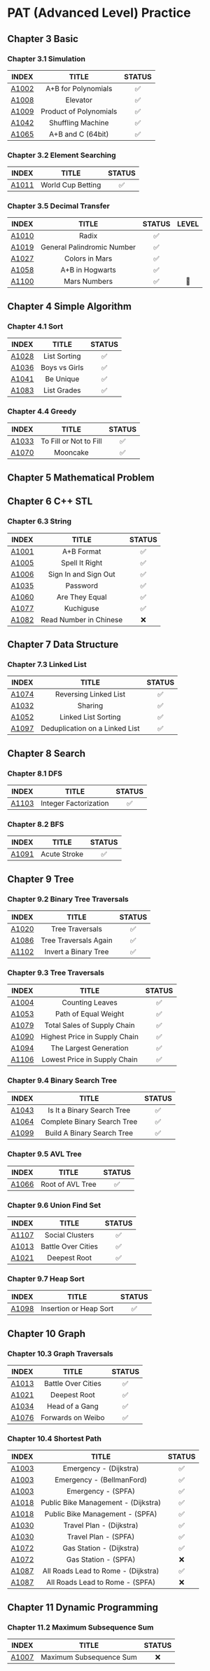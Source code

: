 # PAT (Advanced Level) Practice
## Chapter 3 Basic
### Chapter 3.1 Simulation
| INDEX | TITLE | STATUS |
|:------:|:------:|:------:|
| [A1002](./code/A1002.cpp) | A+B for Polynomials | :white_check_mark: |
| [A1008](./code/A1008.cpp) | Elevator | :white_check_mark: |
| [A1009](./code/A1009.cpp) | Product of Polynomials | :white_check_mark: |
| [A1042](./code/A1042.cpp) | Shuffling Machine | :white_check_mark: |
| [A1065](./code/A1065.cpp) | A+B and C (64bit) | :white_check_mark: |

### Chapter 3.2 Element Searching
| INDEX | TITLE | STATUS |
|:------:|:------:|:------:|
| [A1011](./code/A1011.cpp) | World Cup Betting | :white_check_mark: |

### Chapter 3.5 Decimal Transfer
| INDEX | TITLE | STATUS | LEVEL |
|:------:|:------:|:------:|:------:|
| [A1010](./code/A1010.cpp) | Radix | :white_check_mark: |
| [A1019](./code/A1019.cpp) | General Palindromic Number | :white_check_mark: |
| [A1027](./code/A1027.cpp) | Colors in Mars | :white_check_mark: |
| [A1058](./code/A1058.cpp) | A+B in Hogwarts | :white_check_mark: |
| [A1100](./code/A1100.cpp) | Mars Numbers | :white_check_mark: | :triangular_flag_on_post: |

## Chapter 4 Simple Algorithm
### Chapter 4.1 Sort
| INDEX | TITLE | STATUS |
|:------:|:------:|:------:|
| [A1028](./code/A1028.cpp)  | List Sorting | :white_check_mark: |
| [A1036](./code/A1036.cpp)  | Boys vs Girls | :white_check_mark: |
| [A1041](./code/A1041.cpp)  | Be Unique | :white_check_mark: |
| [A1083](./code/A1083.cpp)  | List Grades | :white_check_mark: |

### Chapter 4.4 Greedy
| INDEX | TITLE | STATUS |
|:------:|:------:|:------:|
| [A1033](./code/A1033.cpp)  | To Fill or Not to Fill | :white_check_mark: |
| [A1070](./code/A1070.cpp)  | Mooncake | :white_check_mark: |

## Chapter 5 Mathematical Problem

## Chapter 6 C++ STL
### Chapter 6.3 String
| INDEX | TITLE | STATUS |
|:------:|:------:|:------:|
| [A1001](./code/A1001.cpp) | A+B Format | :white_check_mark: |
| [A1005](./code/A1005.cpp)  | Spell It Right | :white_check_mark: |
| [A1006](./code/A1006.cpp)  | Sign In and Sign Out | :white_check_mark: |
| [A1035](./code/A1035.cpp)  | Password | :white_check_mark: |
| [A1060](./code/A1060.cpp) | Are They Equal | :white_check_mark: |
| [A1077](./code/A1077.cpp)  | Kuchiguse | :white_check_mark: |
| [A1082](./code/A1082.cpp)  | Read Number in Chinese | :x: |

## Chapter 7 Data Structure
### Chapter 7.3 Linked List
| INDEX | TITLE | STATUS |
|:------:|:------:|:------:|
| [A1074](./code/A1074.cpp) | Reversing Linked List | :white_check_mark: |
| [A1032](./code/A1032.cpp) | Sharing | :white_check_mark: |
| [A1052](./code/A1052.cpp) | Linked List Sorting | :white_check_mark: |
| [A1097](./code/A1097.cpp) | Deduplication on a Linked List | :white_check_mark: |


## Chapter 8 Search
### Chapter 8.1 DFS
| INDEX | TITLE | STATUS |
|:------:|:------:|:------:|
| [A1103](./code/A1103.cpp) | Integer Factorization | :white_check_mark: |

### Chapter 8.2 BFS
| INDEX | TITLE | STATUS |
|:------:|:------:|:------:|
| [A1091](./code/A1091.cpp) | Acute Stroke | :white_check_mark: |

## Chapter 9 Tree
### Chapter 9.2 Binary Tree Traversals
| INDEX | TITLE | STATUS |
|:------:|:------:|:------:|
| [A1020](./code/A1020.cpp) | Tree Traversals | :white_check_mark: |
| [A1086](./code/A1086.cpp) | Tree Traversals Again | :white_check_mark: |
| [A1102](./code/A1102.cpp) | Invert a Binary Tree | :white_check_mark: |

### Chapter 9.3 Tree Traversals
| INDEX | TITLE | STATUS |
|:------:|:------:|:------:|
| [A1004](./code/A1004.cpp) | Counting Leaves | :white_check_mark: |
| [A1053](./code/A1053.cpp) | Path of Equal Weight | :white_check_mark: |
| [A1079](./code/A1079.cpp) | Total Sales of Supply Chain | :white_check_mark: |
| [A1090](./code/A1090.cpp) | Highest Price in Supply Chain | :white_check_mark: |
| [A1094](./code/A1094.cpp) | The Largest Generation | :white_check_mark: |
| [A1106](./code/A1106.cpp) | Lowest Price in Supply Chain | :white_check_mark: |

### Chapter 9.4 Binary Search Tree
| INDEX | TITLE | STATUS |
|:------:|:------:|:------:|
| [A1043](./code/A1043.cpp) | Is It a Binary Search Tree | :white_check_mark: |
| [A1064](./code/A1064.cpp) | Complete Binary Search Tree | :white_check_mark: |
| [A1099](./code/A1099.cpp) | Build A Binary Search Tree | :white_check_mark: |

### Chapter 9.5 AVL Tree
| INDEX | TITLE | STATUS |
|:------:|:------:|:------:|
| [A1066](./code/A1066.cpp) | Root of AVL Tree | :white_check_mark: |

### Chapter 9.6 Union Find Set
| INDEX | TITLE | STATUS |
|:------:|:------:|:------:|
| [A1107](./code/A1107.cpp) | Social Clusters | :white_check_mark: |
| [A1013](./code/A1013_.cpp) | Battle Over Cities | :white_check_mark: |
| [A1021](./code/A1021_.cpp) | Deepest Root | :white_check_mark: |

### Chapter 9.7 Heap Sort
| INDEX | TITLE | STATUS |
|:------:|:------:|:------:|
| [A1098](./code/A1098.cpp) | Insertion or Heap Sort | :white_check_mark: |

## Chapter 10 Graph
### Chapter 10.3 Graph Traversals
| INDEX | TITLE | STATUS |
|:------:|:------:|:------:|
| [A1013](./code/A1013.cpp) | Battle Over Cities | :white_check_mark: |
| [A1021](./code/A1021.cpp) | Deepest Root | :white_check_mark: |
| [A1034](./code/A1034.cpp) | Head of a Gang | :white_check_mark: |
| [A1076](./code/A1076.cpp) | Forwards on Weibo | :white_check_mark: |

### Chapter 10.4 Shortest Path
| INDEX | TITLE | STATUS |
|:------:|:------:|:------:|
| [A1003](./code/A1003.cpp) | Emergency - (Dijkstra) | :white_check_mark: |
| [A1003](./code/A1003_.cpp) | Emergency - (BellmanFord) | :white_check_mark: |
| [A1003](./code/A1003__.cpp) | Emergency - (SPFA) | :white_check_mark: |
| [A1018](./code/A1018.cpp) | Public Bike Management - (Dijkstra) | :white_check_mark: |
| [A1018](./code/A1018_.cpp) | Public Bike Management - (SPFA) | :white_check_mark: |
| [A1030](./code/A1030.cpp) | Travel Plan - (Dijkstra) | :white_check_mark: |
| [A1030](./code/A1030_.cpp) | Travel Plan - (SPFA) | :white_check_mark: |
| [A1072](./code/A1072.cpp) | Gas Station - (Dijkstra) | :white_check_mark: |
| [A1072](./code/A1072_.cpp) | Gas Station - (SPFA) | :x: |
| [A1087](./code/A1087.cpp) | All Roads Lead to Rome - (Dijkstra) | :white_check_mark: |
| [A1087](./code/A1087_.cpp) | All Roads Lead to Rome - (SPFA) | :x: |

## Chapter 11 Dynamic Programming
### Chapter 11.2 Maximum Subsequence Sum
| INDEX | TITLE | STATUS |
|:------:|:------:|:------:|
| [A1007](./code/A1007.cpp) | Maximum Subsequence Sum | :x: |
